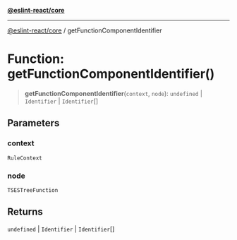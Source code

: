 [**@eslint-react/core**](../README.md)

***

[@eslint-react/core](../README.md) / getFunctionComponentIdentifier

# Function: getFunctionComponentIdentifier()

> **getFunctionComponentIdentifier**(`context`, `node`): `undefined` \| `Identifier` \| `Identifier`[]

## Parameters

### context

`RuleContext`

### node

`TSESTreeFunction`

## Returns

`undefined` \| `Identifier` \| `Identifier`[]
